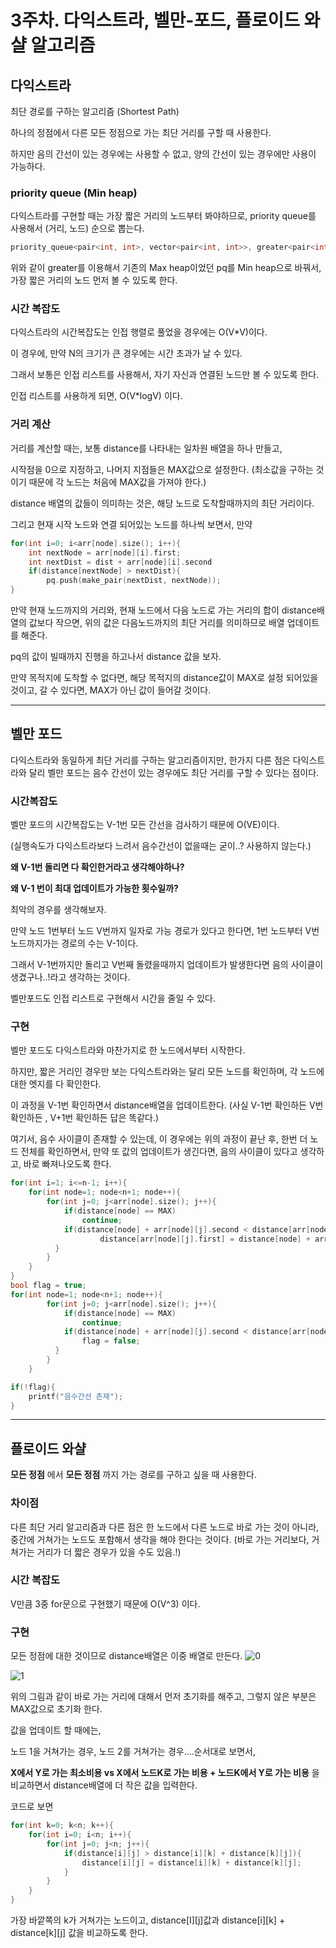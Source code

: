 # 3주차. 다익스트라, 벨만-포드, 플로이드 와샬 알고리즘
## 다익스트라 
최단 경로를 구하는 알고리즘 (Shortest Path)

하나의 정점에서 다른 모든 정점으로 가는 최단 거리를 구할 때 사용한다.

하지만 음의 간선이 있는 경우에는 사용할 수 없고, 양의 간선이 있는 경우에만 사용이 가능하다.

### priority queue (Min heap)
다익스트라를 구현할 때는 가장 짧은 거리의 노드부터 봐야하므로, priority queue를 사용해서 (거리, 노드) 순으로 뽑는다.
```cpp
priority_queue<pair<int, int>, vector<pair<int, int>>, greater<pair<int, int>>> pq;
```
위와 같이 greater를 이용해서 기존의 Max heap이었던 pq를 Min heap으로 바꿔서, 가장 짧은 거리의 노드 먼저 볼 수 있도록 한다.

### 시간 복잡도
다익스트라의 시간복잡도는 인접 행렬로 풀었을 경우에는 O(V*V)이다.

이 경우에, 만약 N의 크기가 큰 경우에는 시간 초과가 날 수 있다.

그래서 보통은 인접 리스트를 사용해서, 자기 자신과 연결된 노드만 볼 수 있도록 한다.

인접 리스트를 사용하게 되면, O(V*logV) 이다.

### 거리 계산
거리를 계산할 때는, 보통 distance를 나타내는 일차원 배열을 하나 만들고,

시작점을 0으로 지정하고, 나머지 지점들은 MAX값으로 설정한다. (최소값을 구하는 것이기 때문에 각 노드는 처음에 MAX값을 가져야 한다.)

distance 배열의 값들이 의미하는 것은, 해당 노드로 도착할때까지의 최단 거리이다.


그리고 현재 시작 노드와 연결 되어있는 노드를 하나씩 보면서, 만약 
```cpp
for(int i=0; i<arr[node].size(); i++){
    int nextNode = arr[node][i].first;
    int nextDist = dist + arr[node][i].second
    if(distance[nextNode] > nextDist){
        pq.push(make_pair(nextDist, nextNode));
}
```
만약 현재 노드까지의 거리와, 현재 노드에서 다음 노드로 가는 거리의 합이 distance배열의 값보다 작으면, 위의 값은 다음노드까지의 최단 거리를 의미하므로 배열 업데이트를 해준다.

pq의 값이 빌때까지 진행을 하고나서 distance 값을 보자.

만약 목적지에 도착할 수 없다면, 해당 목적지의 distance값이 MAX로 설정 되어있을 것이고, 갈 수 있다면, MAX가 아닌 값이 들어갈 것이다.


***

## 벨만 포드
 다익스트라와 동일하게 최단 거리를 구하는 알고리즘이지만, 한가지 다른 점은 다익스트라와 달리 벨만 포드는 음수 간선이 있는 경우에도 최단 거리를 구할 수 있다는 점이다.

### 시간복잡도
벨만 포드의 시간복잡도는 V-1번 모든 간선을 검사하기 때문에 O(VE)이다.

(실행속도가 다익스트라보다 느려서 음수간선이 없을때는 굳이..? 사용하지 않는다.)

**왜 V-1번 돌리면 다 확인한거라고 생각해야하나?** 

**왜 V-1 번이 최대 업데이트가 가능한 횟수일까?**

최악의 경우를 생각해보자.

만약 노드 1번부터 노드 V번까지 일자로 가능 경로가 있다고 한다면,
1번 노드부터 V번 노드까지가는 경로의 수는 V-1이다. 

그래서 V-1번까지만 돌리고 V번째 돌렸을때까지 업데이트가 발생한다면 음의 사이클이 생겼구나..!라고 생각하는 것이다.

벨만포드도 인접 리스트로 구현해서 시간을 줄일 수 있다.

### 구현
벨만 포드도 다익스트라와 마찬가지로 한 노드에서부터 시작한다.

하지만, 짧은 거리인 경우만 보는 다익스트라와는 달리 모든 노드를 확인하며, 각 노드에 대한 엣지를 다 확인한다.

이 과정을 V-1번 확인하면서 distance배열을 업데이트한다. (사실 V-1번 확인하든 V번 확인하든 , V+1번 확인하든 답은 똑같다.)

여기서, 음수 사이클이 존재할 수 있는데, 이 경우에는 위의 과정이 끝난 후, 한번 더 노드 전체를 확인하면서, 만약 또 값의 업데이트가 생긴다면, 음의 사이클이 있다고 생각하고, 바로 빠져나오도록 한다.

```cpp
for(int i=1; i<=n-1; i++){
    for(int node=1; node<n+1; node++){
        for(int j=0; j<arr[node].size(); j++){
            if(distance[node] == MAX)
                continue;
            if(distance[node] + arr[node][j].second < distance[arr[node][j].first]){
                    distance[arr[node][j].first] = distance[node] + arr[node][j].second;
          }
        }
    }
}
bool flag = true;
for(int node=1; node<n+1; node++){
        for(int j=0; j<arr[node].size(); j++){
            if(distance[node] == MAX)
                continue;
            if(distance[node] + arr[node][j].second < distance[arr[node][j].first]){
                flag = false;
          }
        }
    }

if(!flag){
    printf("음수간선 존재");
}
```

***

## 플로이드 와샬
**모든 정점** 에서 **모든 정점** 까지 가는 경로를 구하고 싶을 때 사용한다.
 
### 차이점
다른 최단 거리 알고리즘과 다른 점은 한 노드에서 다른 노드로 바로 가는 것이 아니라, 중간에 거쳐가는 노드도 포함해서 생각을 해야 한다는 것이다.
(바로 가는 거리보다, 거쳐가는 거리가 더 짧은 경우가 있을 수도 있음.!)

### 시간 복잡도
V만큼 3중 for문으로 구현했기 때문에 O(V^3) 이다.

### 구현
모든 정점에 대한 것이므로 distance배열은 이중 배열로 만든다.
![0](https://github.com/kanghuiseon/algorithmStudy/blob/heeseon/Rare3_Dijkstra_BellmanFord_FloydWarshall/Resource/0.png)

![1](https://github.com/kanghuiseon/algorithmStudy/blob/heeseon/Rare3_Dijkstra_BellmanFord_FloydWarshall/Resource/1.png)

위의 그림과 같이 바로 가는 거리에 대해서 먼저 초기화를 해주고, 그렇지 않은 부분은 MAX값으로 초기화 한다.

값을 업데이트 할 때에는,

노드 1을 거쳐가는 경우, 노드 2를 거쳐가는 경우….순서대로 보면서,

**X에서 Y로 가는 최소비용 vs X에서 노드K로 가는 비용 + 노드K에서 Y로 가는 비용**
을 비교하면서 distance배열에 더 작은 값을 입력한다.

코드로 보면
```cpp
for(int k=0; k<n; k++){
    for(int i=0; i<n; i++){
        for(int j=0; j<n; j++){
            if(distance[i][j] > distance[i][k] + distance[k][j]){
                distance[i][j] = distance[i][k] + distance[k][j];
            }
        }
    }
}
```
가장 바깥쪽의 k가 거쳐가는 노드이고, distance[I][j]값과 distance[i][k] + distance[k][j] 값을 비교하도록 한다.














